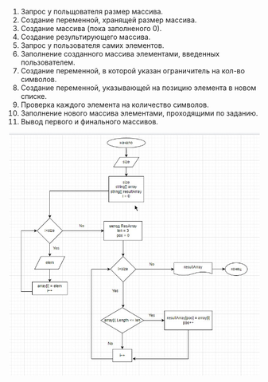 1. Запрос у польщователя размер массива. 
2. Создание переменной, хранящей размер массива. 
3. Создание массива (пока заполненого 0).
4. Создание результирующего массива.
5. Запрос у пользователя самих элементов.
6. Заполнение созданного массива элементами, введенных пользователем.
7. Создание переменной, в которой указан ограничитель на кол-во символов.
8. Создание переменной, указывающей на позицию элемента в новом списке.
6. Проверка каждого элемента на количество символов.
7. Заполнение нового массива элементами, проходящими по заданию.
8. Вывод первого и финального массивов. 


![Блок-схема](Block-scheme.jpg)


